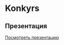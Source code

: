 # Konkyrs
## Презентация

[Посмотреть презентацию](https://github.com/Luxurys-Lukuchi/Konkyrs/raw/main/Analis.pdf)
